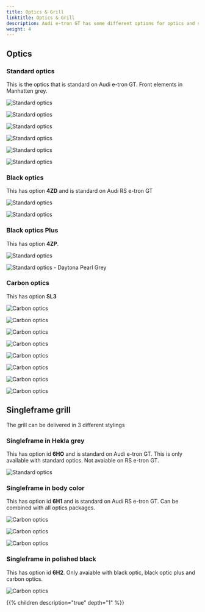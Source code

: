 ```yaml
---
title: Optics & Grill
linktitle: Optics & Grill
description: Audi e-tron GT has some different options for optics and single frame grill
weight: 4
---
```





## Optics


### Standard optics

This is the optics that is standard on Audi e-tron GT. Front elements in Manhatten grey.

![Standard optics](standardoptics_singleframebody_1.jpg "Standard optics with singleframe grill in body color (Kemora)")

![Standard optics](standardoptics_singleframebody_2.jpg "Standard optics with singleframe grill in body color (Suzuka)")

![Standard optics](standardoptics_singleframebody_3.jpg "Standard optics with singleframe grill in body color (Mythos)")

![Standard optics](standardoptics_singleframehekla_1.jpg "Standard optics with singleframe grill in hekla grey")

![Standard optics](standardoptics_singleframehekla_2.jpg "Standard optics with singleframe grill in hekla grey")

![Standard optics](standardoptics_singleframehekla_3.jpg "Standard optics with singleframe grill in hekla grey")

### Black optics

This has option **4ZD** and is standard on Audi RS e-tron GT

![Standard optics](blackoptics_singleframebody_1.jpg "Black optics with singleframe grill in body color (Mythos)")

![Standard optics](blackoptics_singleframebody_2.jpg "Black optics with singleframe grill in body color (Mythos)")

### Black optics Plus

This has option **4ZP**.

![Standard optics](blackopticsplus_singleframebody_1.jpg "Black optics plus with singleframe grill in body color (Ascari)")

![Standard optics - Daytona Pearl Grey](singleframe_bodycolor_2.jpg "Black optics plus with body color single frame grill by Auditography")

### Carbon optics

This has option **SL3**

![Carbon optics ](carbonoptics_singleframebody_1.jpg "Carbon optics with body color single frame grill")

![Carbon optics ](carbonoptics_singleframebody_2.jpg "Carbon optics with body color single frame grill")

![Carbon optics ](carbonoptics_singleframebody_3.jpg "Carbon optics with body color single frame grill")

![Carbon optics](carbonoptics_singleframeblack_1.jpg "Carbon optics with black single frame grill and black rings")

![Carbon optics](carbonoptics_singleframeblack_2.jpg "Carbon optics with black single frame grill and black rings")

![Carbon optics](carbonoptics_singleframeblack_3.jpg "Carbon optics with black single frame grill and black rings")

![Carbon optics](carbonoptics_singleframeblack_4.jpg "Carbon optics with black single frame grill and black rings")

![Carbon optics](carbonoptics_singleframeblack_5.jpg "Carbon optics with black single frame grill and black rings")

## Singleframe grill

The grill can be delivered in 3 different stylings

### Singleframe in Hekla grey

This has option id **6HO** and is standard on Audi e-tron GT. This is only available with standard optics. Not avaiable on RS e-tron GT.

![Standard optics](standardoptics_singleframehekla_1.jpg "Standard optics with singleframe grill in hekla grey")

### Singleframe in body color

This has option id **6H1** and is standard on Audi RS e-tron GT. Can be combined with all optics packages. 

![Carbon optics ](carbonoptics_singleframebody_1.jpg "Carbon optics with body color single frame grill")

![Carbon optics ](carbonoptics_singleframebody_2.jpg "Carbon optics with body color single frame grill")

![Carbon optics ](carbonoptics_singleframebody_3.jpg "Carbon optics with body color single frame grill")

### Singleframe in polished black

This has option id **6H2**. Only avaiable with black optic, black optic plus and carbon optics.

![Carbon optics](carbonoptics_singleframeblack_1.jpg "Carbon optics with black single frame grill and black rings")

{{% children description="true" depth="1" %}}

